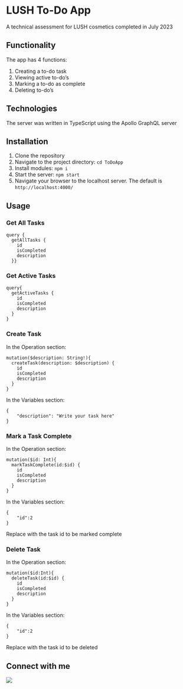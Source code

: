 # LUSH To-Do App
A technical assessment for LUSH cosmetics completed in July 2023

## Functionality
The app has 4 functions:
1. Creating a to-do task
2. Viewing active to-do’s
3. Marking a to-do as complete
4. Deleting to-do’s

## Technologies
The server was written in TypeScript using the Apollo GraphQL server

## Installation
1. Clone the repository
2. Navigate to the project directory: `cd ToDoApp`
3. Install modules: `npm i`
4. Start the server: `npm start`
5. Navigate your browser to the localhost server. The default is `http://localhost:4000/`

## Usage
### Get All Tasks
```
query {
  getAllTasks {
    id
    isCompleted
    description    
  }}
  ```

### Get Active Tasks
```
query{
  getActiveTasks {
    id
    isCompleted
    description
  }
}
```

### Create Task
In the Operation section:
```
mutation($description: String!){
  createTask(description: $description) {
    id
    isCompleted
    description
  }
}
```

In the Variables section:
```
{
    "description": "Write your task here"
}
```

### Mark a Task Complete
In the Operation section:
```
mutation($id: Int){
  markTaskComplete(id:$id) {
    id
    isCompleted
    description
  }
}
```

In the Variables section:
```
{
    "id":2
}
```

Replace with the task id to be marked complete

### Delete Task
In the Operation section:
```
mutation($id:Int){
  deleteTask(id:$id) {
    id
    isCompleted
    description
  }
}
```

In the Variables section:
```
{
    "id":2
}
```

Replace with the task id to be deleted

## Connect with me

 <a href="https://www.linkedin.com/in/nseale/">
    <img src="https://img.shields.io/badge/linkedin-%230077B5.svg?&style=for-the-badge&logo=linkedin&logoColor=white" />
 </a>